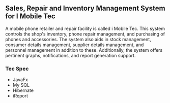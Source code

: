 ## Sales, Repair and Inventory Management System for I Mobile Tec

A mobile phone retailer and repair facility is called i Mobile Tec. This system controls the shop's inventory, phone repair management, and purchasing of phones and accessories. The system also aids in stock management, consumer details management, supplier details management, and personnel management in addition to these. Additionally, the system offers pertinent graphs, notifications, and report generation support.

### Tec Spec
- JavaFx
- My SQL
- Hibernate
- iReport

